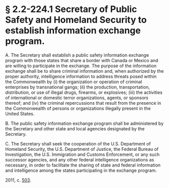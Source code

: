 # § 2.2-224.1 Secretary of Public Safety and Homeland Security to establish information exchange program.

<p>A. The Secretary shall establish a public safety information exchange program with those states that share a border with Canada or Mexico and are willing to participate in the exchange. The purpose of the information exchange shall be to share criminal information and, when authorized by the proper authority, intelligence information to address threats posed within the Commonwealth by (i) the organization or operation of criminal enterprises by transnational gangs; (ii) the production, transportation, distribution, or use of illegal drugs, firearms, or explosives; (iii) the activities of international or domestic terror organizations, agents, or sponsors thereof; and (iv) the criminal repercussions that result from the presence in the Commonwealth of persons or organizations illegally present in the United States.</p><p>B. The public safety information exchange program shall be administered by the Secretary and other state and local agencies designated by the Secretary.</p><p>C. The Secretary shall seek the cooperation of the U.S. Department of Homeland Security, the U.S. Department of Justice, the Federal Bureau of Investigation, the U.S. Immigration and Customs Enforcement, or any such successor agencies, and any other federal intelligence organizations as necessary, in order to facilitate the sharing of state and federal information and intelligence among the states participating in the exchange program.</p><p>2011, c. <a href='http://lis.virginia.gov/cgi-bin/legp604.exe?111+ful+CHAP0503'>503</a>.</p>